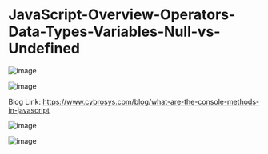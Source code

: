 # JavaScript-Overview-Operators-Data-Types-Variables-Null-vs-Undefined

![image](https://github.com/user-attachments/assets/1a9b65e6-3d70-4495-a35b-57ac70649e7a)


**<script src="myScript.js"></script>**

![image](https://github.com/user-attachments/assets/2a32ebb0-03df-47b8-9990-53a0415e36df)

Blog Link: https://www.cybrosys.com/blog/what-are-the-console-methods-in-javascript

![image](https://github.com/user-attachments/assets/d4b517e3-658d-4946-aa43-38fdf9805f9d)

![image](https://github.com/user-attachments/assets/df306146-5afb-44aa-aaba-37d7d791f82f)
